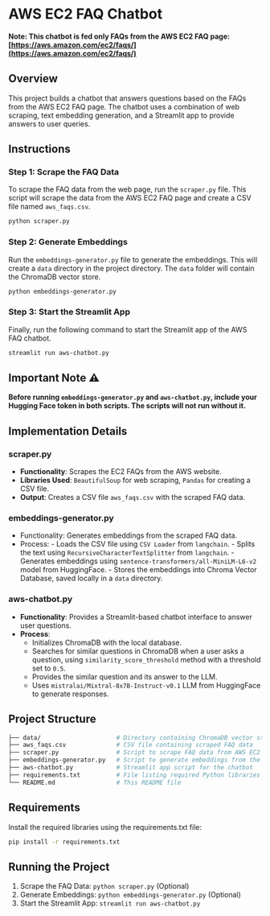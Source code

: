 # AWS EC2 FAQ Chatbot

**Note: This chatbot is fed only FAQs from the AWS EC2 FAQ page: [https://aws.amazon.com/ec2/faqs/](https://aws.amazon.com/ec2/faqs/)**

## Overview

This project builds a chatbot that answers questions based on the FAQs from the AWS EC2 FAQ page. The chatbot uses a combination of web scraping, text embedding generation, and a Streamlit app to provide answers to user queries.

## Instructions

### Step 1: Scrape the FAQ Data

To scrape the FAQ data from the web page, run the `scraper.py` file. This script will scrape the data from the AWS EC2 FAQ page and create a CSV file named `aws_faqs.csv`.

```bash
python scraper.py
```

### Step 2: Generate Embeddings

Run the `embeddings-generator.py` file to generate the embeddings. This will create a `data` directory in the project directory. The `data` folder will contain the ChromaDB vector store.

```bash
python embeddings-generator.py
```
### Step 3: Start the Streamlit App

Finally, run the following command to start the Streamlit app of the AWS FAQ chatbot.

```bash
streamlit run aws-chatbot.py
```

## Important Note ⚠️
**Before running `embeddings-generator.py` and `aws-chatbot.py`, include your Hugging Face token in both scripts. The scripts will not run without it.**

## Implementation Details

### scraper.py

- **Functionality**: Scrapes the EC2 FAQs from the AWS website.
- **Libraries Used**: `BeautifulSoup` for web scraping, `Pandas` for creating a CSV file.
- **Output**: Creates a CSV file `aws_faqs.csv` with the scraped FAQ data.

### embeddings-generator.py

- Functionality: Generates embeddings from the scraped FAQ data.
- Process:
        - Loads the CSV file using `CSV Loader` from `langchain`.
        - Splits the text using `RecursiveCharacterTextSplitter` from `langchain`.
        - Generates embeddings using `sentence-transformers/all-MiniLM-L6-v2` model from HuggingFace.
        - Stores the embeddings into Chroma Vector Database, saved locally in a `data` directory.

### aws-chatbot.py

- **Functionality**: Provides a Streamlit-based chatbot interface to answer user questions.
- **Process**:
    - Initializes ChromaDB with the local database.
    - Searches for similar questions in ChromaDB when a user asks a question, using `similarity_score_threshold` method with a threshold set to `0.5`.
    - Provides the similar question and its answer to the LLM.
    - Uses `mistralai/Mixtral-8x7B-Instruct-v0.1` LLM from HuggingFace to generate responses.

## Project Structure

```graphql
├── data/                     # Directory containing ChromaDB vector store
├── aws_faqs.csv              # CSV file containing scraped FAQ data
├── scraper.py                # Script to scrape FAQ data from AWS EC2 FAQ page
├── embeddings-generator.py   # Script to generate embeddings from the FAQ data
├── aws-chatbot.py            # Streamlit app script for the chatbot
├── requirements.txt          # File listing required Python libraries
└── README.md                 # This README file
```

## Requirements

Install the required libraries using the requirements.txt file:
```bash
pip install -r requirements.txt
```

## Running the Project

1. Scrape the FAQ Data: `python scraper.py` (Optional)
2. Generate Embeddings: `python embeddings-generator.py` (Optional)
3. Start the Streamlit App: `streamlit run aws-chatbot.py`